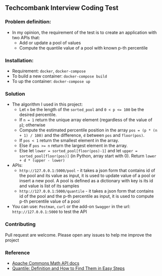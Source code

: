 ## Techcombank Interview Coding Test

### Problem definition:
- In my opinion, the requirement of the test is to create an application with two APIs that:
    - Add or update a pool of values 
    - Compute the quantile value of a pool with known p-th percentile
### Installation:
- Requirement: `docker`, `docker-compose`
- To build a new container: `docker-compose build`
- To up the container: `docker-compose up`
### Solution
- The algorithm I used in this project:
    - Let `n` be the length of the `sorted_pool` and `0 < p <= 100` be the desired percentile.
    - If `n = 1` return the unique array element (regardless of the value of `p`); otherwise
    - Compute the estimated percentile position in the array `pos = (p * (n + 1) / 100)` and the difference, `d` between `pos` and `floor(pos)`.
    - If `pos < 1` return the smallest element in the array.
    - Else if `pos >= n` return the largest element in the array.
    - Else let `lower = sorted_pool[floor(pos)-1]` and let `upper = sorted_pool[floor(pos)]` (in Python, array start with 0). Return `lower + d * (upper - lower)`
- APIs:
    - `http://127.0.0.1:5000/pool` - it takes a json form that contains id of the pool and its value as input, it is used to update value of a pool or insert a new pool. A pool is defined as a dictionary with key is its id and value is list of its samples  
    - `http://127.0.0.1:5000/quantile` - it takes a json form that contains id of the pool and the p-th percentile as input, it is used to compute p-th percentile value of a pool
- You can use: `Postman`, `curl` or the add-on `Swagger` in the url: `http://127.0.0.1:5000` to test the API    
### Contributing
Pull request are welcome. Please open any issues to help me improve the project
### Reference
- [Apache Commons Math API docs](https://commons.apache.org/proper/commons-math/javadocs/api-3.5/org/apache/commons/math3/stat/descriptive/rank/Percentile.html)
- [Quantile: Definition and How to Find Them in Easy Steps](https://www.statisticshowto.com/quantile-definition-find-easy-steps/)

    

